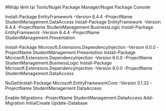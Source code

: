 ﻿#Nhập lệnh tại Tools/Nuget Package Manager/Nuget Package Console

Install-Package EntityFramework -Version 6.4.4 -ProjectName StudentManagement.DataAccess
Install-Package EntityFramework -Version 6.4.4 -ProjectName StudentManagement.BusinessLogic
Install-Package EntityFramework -Version 6.4.4 -ProjectName StudentManagement.Presentation

Install-Package Microsoft.Extensions.DependencyInjection -Version 6.0.0 -ProjectName StudentManagement.Presentation
Install-Package Microsoft.Extensions.DependencyInjection -Version 6.0.0 -ProjectName StudentManagement.BusinessLogic
Install-Package Microsoft.Extensions.DependencyInjection -Version 6.0.0 -ProjectName StudentManagement.DataAccess

NuGet\Install-Package Microsoft.EntityFrameworkCore -Version 3.1.32 -ProjectName StudentManagement.DataAccess


Enable-Migrations -ProjectName StudentManagement.DataAccess
Add-Migration InitialCreate
Update-Database
